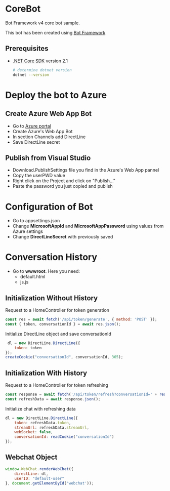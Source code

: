 # CoreBot
Bot Framework v4 core bot sample.

This bot has been created using [Bot Framework][1]

## Prerequisites
- [.NET Core SDK][4] version 2.1
	```bash
	# determine dotnet version
	dotnet --version
	```

# Deploy the bot to Azure
## Create Azure Web App Bot
- Go to [Azure portal][10]
- Create Azure's Web App Bot
- In section Channels add DirectLine
- Save DirectLine secret
## Publish from Visual Studio
- Download.PublishSettings file you find in the Azure's Web App pannel
- Copy the userPWD value
- Right click on the Project and click on "Publish..."
- Paste the password you just copied and publish

# Configuration of Bot
- Go to appsettings.json
- Change **MicrosoftAppId** and **MicrosoftAppPassword** using values from Azure settings
- Change **DirectLineSecret** with previously saved

# Conversation History 
- Go to **wwwroot**. Here you need:
  - default.html
  - js.js
## Initialization Without History
Request to a HomeController for token generation
```javascript
const res = await fetch('/api/token/generate', { method: 'POST' });
const { token, conversationId } = await res.json();
```
Initialize DirectLine object and save conversationId
```javascript
 dl = new DirectLine.DirectLine({ 
	token: token
});
createCookie("conversationId", conversationId, 365);
```
## Initialization With History
Request to a HomeController for token refreshing
```javascript
const response = await fetch('/api/token/refresh?conversationId=' + readCookie("conversationId"), { method: 'GET' });
const refreshData = await response.json();
```
Initialize chat with refreshing data
```javascript
dl = new DirectLine.DirectLine({
    token: refreshData.token,
    streamUrl: refreshData.streamUrl,
    webSocket: false,
    conversationId: readCookie("conversationId")
});
```
## Webchat Object
```javascript
window.WebChat.renderWebChat({
	directLine: dl,
	userID: "default-user"
}, document.getElementById('webchat'));
```
[1]: https://dev.botframework.com
[4]: https://dotnet.microsoft.com/download
[10]: https://portal.azure.com
